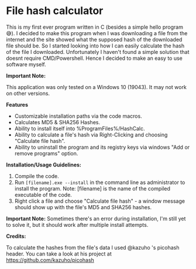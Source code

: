 # File hash calculator
This is my first ever program written in C (besides a simple hello program 😅).
I decided to make this program when I was downloading a file from the internet and the site showed what the supposed hash of the downloaded file should be. So I started looking into how I can easily calculate the hash of the file I downloaded. Unfortunately I haven't found a simple solution that doesnt require CMD/Powershell. Hence I decided to make an easy to use software myself.

**Important Note:**

This application was only tested on a Windows 10 (19043). It may not work on other versions.


**Features**

- Customizable installation paths via the code macros.
- Calculates MD5 & SHA256 Hashes.
- Ability to install itself into %ProgramFiles%/HashCalc.
- Ability to calculate a file's hash via Right-Clicking and choosing "Calculate file hash".
- Ability to uninstall the program and its registry keys via windows "Add or remove programs" option.



**Installation/Usage Guidelines:**

1. Compile the code.
2. Run `[filename].exe --install` in the command line as administrator to install the program. Note: [filename] is the name of the compiled executable of the code.
3. Right click a file and choose "Calculate file hash" - a window message should show up with the file's MD5 and SHA256 hashes.

**Important Note:**
Sometimes there's an error during installation, I'm still yet to solve it, but it should work after multiple install attempts.



**Credits:**

To calculate the hashes from the file's data I used @kazuho 's picohash header.
You can take a look at his project at https://github.com/kazuho/picohash

